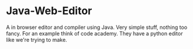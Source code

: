 Java-Web-Editor
===============

A in browser editor and compiler using Java. Very simple stuff, nothing too fancy. For an example think of code academy.  They have a python editor like we're trying to make. 
